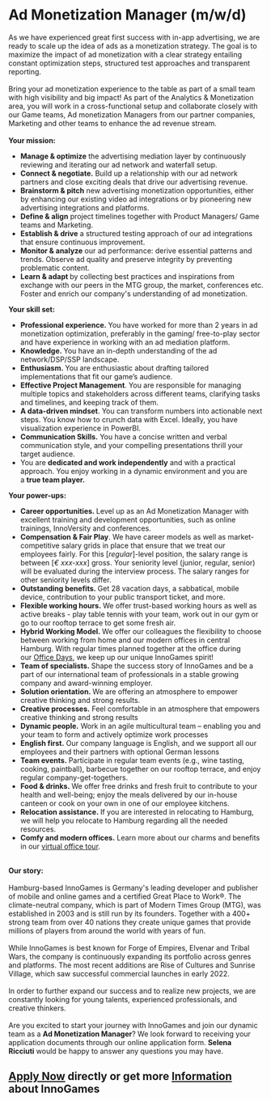 <h1>Ad Monetization Manager (m/w/d)</h1>
<div>As we have experienced great first success with in-app advertising, we are ready to scale up the idea of ads as a monetization strategy. The goal is to maximize the impact of ad monetization with a clear strategy entailing constant optimization steps, structured test approaches and transparent reporting.<br /><br />Bring your ad monetization experience to the table as part of a small team with high visibility and big impact! As part of the Analytics &amp; Monetization area, you will work in a cross-functional setup and collaborate closely with our Game teams, Ad monetization Managers from our partner companies, Marketing and other teams to enhance the ad revenue stream.<br /><br /><strong>Your mission:</strong></div><ul><li><b>Manage &amp; optimize</b><span> </span>the advertising mediation layer by continuously reviewing and iterating our ad network and waterfall setup.</li><li><b>Connect &amp; negotiate.</b><span> </span>Build up a relationship with our ad network partners and close exciting deals that drive our advertising revenue.</li><li><b>Brainstorm &amp; pitch</b><span> </span>new advertising monetization opportunities, either by enhancing our existing video ad integrations or by pioneering new advertising integrations and platforms.</li><li><b>Define &amp; align</b><span> </span>project timelines together with Product Managers/ Game teams and Marketing.</li><li><b>Establish &amp; drive</b><span> </span>a structured testing approach of our ad integrations that ensure continuous improvement.</li><li><b>Monitor &amp; analyze</b><span> </span>our ad performance: derive essential patterns and trends. Observe ad quality and preserve integrity by preventing problematic content.</li><li><b>Learn &amp; adapt<span> </span></b>by collecting best practices and inspirations from exchange with our peers in the MTG group, the market, conferences etc. Foster and enrich our company's understanding of ad monetization.</li></ul><div><strong>Your skill set:</strong></div><ul><li><b>Professional experience.<span> </span></b>You have worked for more than 2 years in ad monetization optimization, preferably in the gaming/ free-to-play sector and have experience in working with an ad mediation platform.</li><li><b>Knowledge.<span> </span></b>You have an in-depth understanding of the ad network/DSP/SSP landscape.</li><li><b>Enthusiasm.<span> </span></b>You are enthusiastic about drafting tailored implementations that fit our game’s audience.</li><li><b>Effective Project Management</b>. You are responsible for managing multiple topics and stakeholders across different teams, clarifying tasks and timelines, and keeping track of them.</li><li><b>A data-driven mindset</b>. You can transform numbers into actionable next steps. You know how to crunch data with Excel. Ideally, you have visualization experience in PowerBI.</li><li><b>Communication Skills.</b><span> </span>You have a concise written and verbal communication style, and your compelling presentations thrill your target audience.</li><li>You are<span> </span><b>dedicated and work independently</b><span> </span>and with a practical approach. You enjoy working in a dynamic environment and you are a<span> </span><b>true team player.</b></li></ul><div><strong>Your power-ups:</strong></div><ul><li><b>Career opportunities.<span> </span></b>Level up as an Ad Monetization Manager with excellent training and development opportunities, such as online trainings, InnoVersity and conferences.</li><li><b>Compensation &amp; Fair Play</b>. We have career models as well as market-competitive salary grids in place that ensure that we treat our employees fairly. For this [<i>regular</i>]-level position, the salary range is between [<i>€ xxx-xxx</i>] gross. Your seniority level (junior, regular, senior) will be evaluated during the interview process. The salary ranges for other seniority levels differ.</li><li><b>Outstanding benefits.<span> </span></b>Get 28 vacation days, a sabbatical, mobile device, contribution to your public transport ticket, and more.</li><li><b>Flexible working hours.<span> </span></b>We offer trust-based working hours as well as active breaks - play table tennis with your team, work out in our gym or go to our rooftop terrace to get some fresh air.</li><li><b>Hybrid Working Model.<span> </span></b>We offer our colleagues the flexibility to choose between working from home and our modern offices in central Hamburg. With regular times planned together at the office during our<span> </span><a target="_blank" href="https://www.youtube.com/watch?v=jgfErq-FwnE">Office Days</a>, we keep up our unique InnoGames spirit!</li><li><b>Team of specialists.<span> </span></b>Shape the success story of InnoGames and be a part of our international team of professionals in a stable growing company and award-winning employer.</li><li><b>Solution orientation.<span> </span></b>We are offering an atmosphere to empower creative thinking and strong results.</li><li><b>Creative processes.</b><span> </span>Feel comfortable in an atmosphere that empowers creative thinking and strong results</li><li><b>Dynamic people.</b><span> </span>Work in an agile multicultural team – enabling you and your team to form and actively optimize work processes</li><li><b>English first.</b><span> </span>Our company language is English, and we support all our employees and their partners with optional German lessons</li><li><b>Team events.<span> </span></b>Participate in regular team events (e.g., wine tasting, cooking, paintball), barbecue together on our rooftop terrace, and enjoy regular company-get-togethers.</li><li><b>Food &amp; drinks.<span> </span></b>We offer free drinks and fresh fruit to contribute to your health and well-being; enjoy the meals delivered by our in-house canteen or cook on your own in one of our employee kitchens.</li><li><b>Relocation assistance.<span> </span></b>If you are interested in relocating to Hamburg, we will help you relocate to Hamburg regarding all the needed resources.</li><li><b>Comfy and modern offices.</b><span> </span>Learn more about our charms and benefits in our<span> </span><a target="_blank" href="https://www.youtube.com/watch?v=yZR6GlDxRag&amp;feature=youtu.be">virtual office tour</a>.</li></ul><br /><strong>Our story:</strong><b><br /></b><br />Hamburg-based InnoGames is Germany's leading developer and publisher of mobile and online games and a certified Great Place to Work®. The climate-neutral company, which is part of Modern Times Group (MTG), was established in 2003 and is still run by its founders. Together with a 400+ strong team from over 40 nations they create unique games that provide millions of players from around the world with years of fun.<br /><br />While InnoGames is best known for Forge of Empires, Elvenar and Tribal Wars, the company is continuously expanding its portfolio across genres and platforms. The most recent additions are Rise of Cultures and Sunrise Village, which saw successful commercial launches in early 2022.<br /><br />In order to further expand our success and to realize new projects, we are constantly looking for young talents, experienced professionals, and creative thinkers.<br /><br />Are you excited to start your journey with InnoGames and join our dynamic team as a <b>Ad Monetization Manager</b>? We look forward to receiving your application documents through our online application form. <b>Selena Ricciuti</b> would be happy to answer any questions you may have.

<h2><a href="https://jobs.jobvite.com/careers/innogames/job/osMUlfwd/apply?__jvst=Job+Board&__jvsd=github_jobs_repo">Apply Now</a> directly or get more <a href="https://www.innogames.com/career/detail/job/ad-monetization-manager-m-w-d-/?s=github_jobs_repo">Information</a> about InnoGames</h2>